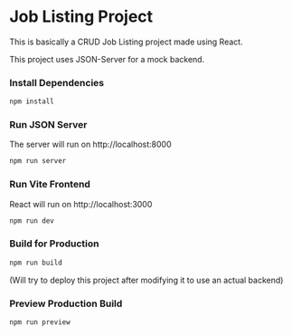 # Job Listing Project

This is basically a CRUD Job Listing project made using React.

This project uses JSON-Server for a mock backend.

### Install Dependencies

```bash
npm install
```

### Run JSON Server

The server will run on http://localhost:8000

```bash
npm run server
```

### Run Vite Frontend

React will run on http://localhost:3000

```bash
npm run dev
```

### Build for Production

```bash
npm run build
```
(Will try to deploy this project after modifying it to use an actual backend)

### Preview Production Build

```bash
npm run preview
```
